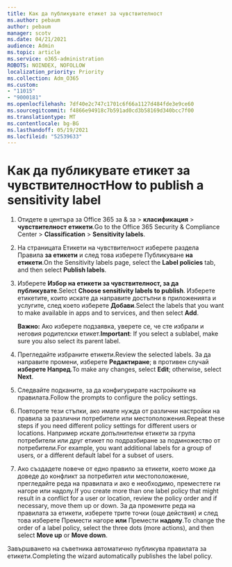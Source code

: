 ```yaml
---
title: Как да публикувате етикет за чувствителност
ms.author: pebaum
author: pebaum
manager: scotv
ms.date: 04/21/2021
audience: Admin
ms.topic: article
ms.service: o365-administration
ROBOTS: NOINDEX, NOFOLLOW
localization_priority: Priority
ms.collection: Adm_O365
ms.custom:
- "11015"
- "9000181"
ms.openlocfilehash: 7df40e2c747c1701c6f66a1127d484fde3e9ce60
ms.sourcegitcommit: f4866e94918c7b591ad0cd3b58169d340bcc7f00
ms.translationtype: MT
ms.contentlocale: bg-BG
ms.lasthandoff: 05/19/2021
ms.locfileid: "52539633"
---
```

# <a name="how-to-publish-a-sensitivity-label"></a><span data-ttu-id="15b52-102">Как да публикувате етикет за чувствителност</span><span class="sxs-lookup"><span data-stu-id="15b52-102">How to publish a sensitivity label</span></span>

1. <span data-ttu-id="15b52-103">Отидете в центъра за Office 365 за & за > **класификация**  >  **чувствителност етикети**.</span><span class="sxs-lookup"><span data-stu-id="15b52-103">Go to the Office 365 Security & Compliance Center > **Classification** > **Sensitivity labels**.</span></span>

1. <span data-ttu-id="15b52-104">На страницата Етикети на чувствителност изберете раздела Правила **за етикети** и след това изберете Публикуване **на етикети**.</span><span class="sxs-lookup"><span data-stu-id="15b52-104">On the Sensitivity labels page, select the **Label policies** tab, and then select **Publish labels**.</span></span>

1. <span data-ttu-id="15b52-105">Изберете **Избор на етикети за чувствителност, за да публикувате**.</span><span class="sxs-lookup"><span data-stu-id="15b52-105">Select **Choose sensitivity labels to publish**.</span></span> <span data-ttu-id="15b52-106">Изберете етикетите, които искате да направите достъпни в приложенията и услугите, след което изберете **Добави**.</span><span class="sxs-lookup"><span data-stu-id="15b52-106">Select the labels that you want to make available in apps and to services, and then select **Add**.</span></span>

    <span data-ttu-id="15b52-107">**Важно:** Ако изберете подзаявка, уверете се, че сте избрали и неговия родителски етикет.</span><span class="sxs-lookup"><span data-stu-id="15b52-107">**Important**: If you select a sublabel, make sure you also select its parent label.</span></span>

1. <span data-ttu-id="15b52-108">Прегледайте избраните етикети.</span><span class="sxs-lookup"><span data-stu-id="15b52-108">Review the selected labels.</span></span> <span data-ttu-id="15b52-109">За да направите промени, изберете **Редактиране**; в противен случай **изберете Напред**.</span><span class="sxs-lookup"><span data-stu-id="15b52-109">To make any changes, select **Edit**; otherwise, select **Next**.</span></span>

1. <span data-ttu-id="15b52-110">Следвайте подканите, за да конфигурирате настройките на правилата.</span><span class="sxs-lookup"><span data-stu-id="15b52-110">Follow the prompts to configure the policy settings.</span></span>

1. <span data-ttu-id="15b52-111">Повторете тези стъпки, ако имате нужда от различни настройки на правила за различни потребители или местоположения.</span><span class="sxs-lookup"><span data-stu-id="15b52-111">Repeat these steps if you need different policy settings for different users or locations.</span></span> <span data-ttu-id="15b52-112">Например искате допълнителни етикети за група потребители или друг етикет по подразбиране за подмножество от потребители.</span><span class="sxs-lookup"><span data-stu-id="15b52-112">For example, you want additional labels for a group of users, or a different default label for a subset of users.</span></span>

1. <span data-ttu-id="15b52-113">Ако създадете повече от едно правило за етикети, което може да доведе до конфликт за потребител или местоположение, прегледайте реда на правилата и ако е необходимо, преместете ги нагоре или надолу.</span><span class="sxs-lookup"><span data-stu-id="15b52-113">If you create more than one label policy that might result in a conflict for a user or location, review the policy order and if necessary, move them up or down.</span></span> <span data-ttu-id="15b52-114">За да промените реда на правилата за етикети, изберете трите точки (още действия) и след това изберете Премести нагоре **или** Премести **надолу**.</span><span class="sxs-lookup"><span data-stu-id="15b52-114">To change the order of a label policy, select the three dots (more actions), and then select **Move up** or **Move down**.</span></span>

<span data-ttu-id="15b52-115">Завършването на съветника автоматично публикува правилата за етикети.</span><span class="sxs-lookup"><span data-stu-id="15b52-115">Completing the wizard automatically publishes the label policy.</span></span>